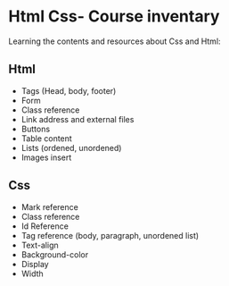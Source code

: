 # Html Css- Course inventary

Learning the contents and resources about Css and Html:


## Html

* Tags (Head, body, footer)
* Form
* Class reference
* Link address and external files
* Buttons
* Table content
* Lists (ordened, unordened)
* Images insert

## Css

* Mark reference
* Class reference
* Id Reference
* Tag reference (body, paragraph, unordened list)
* Text-align
* Background-color
* Display
* Width 
